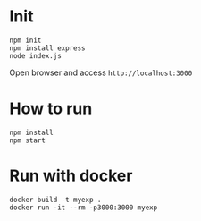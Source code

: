 # Init
```
npm init
npm install express
node index.js
```

Open browser and access `http://localhost:3000`

# How to run
```
npm install 
npm start
```

# Run with docker
```
docker build -t myexp .
docker run -it --rm -p3000:3000 myexp
```

